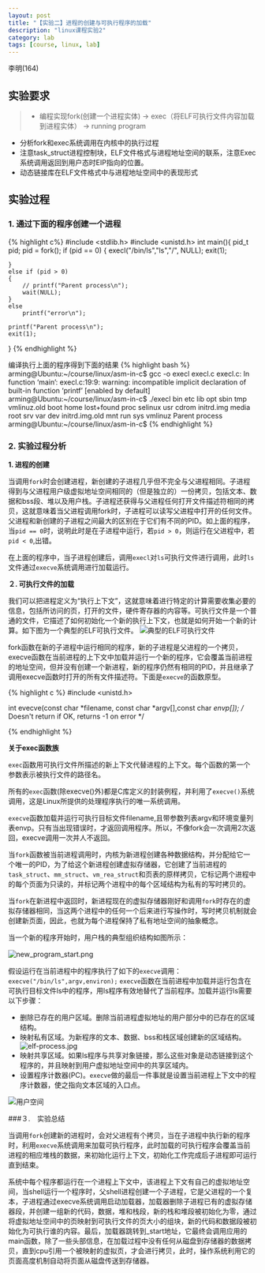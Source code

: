 ```yaml
---
layout: post
title: "【实验二】进程的创建与可执行程序的加载"
description: "linux课程实验2"
category: lab
tags: [course, linux, lab]
---
```


李明(164)

## 实验要求

>* 编程实现fork(创建一个进程实体) -> exec（将ELF可执行文件内容加载到进程实体） -> running program
* 分析fork和exec系统调用在内核中的执行过程
* 注意task_struct进程控制块，ELF文件格式与进程地址空间的联系，注意Exec系统调用返回到用户态时EIP指向的位置。
* 动态链接库在ELF文件格式中与进程地址空间中的表现形式

## 实验过程

### 1. 通过下面的程序创建一个进程
{% highlight c%}
#include <stdlib.h>
#include <unistd.h>
int main(){
    pid_t pid;
    pid = fork();
    if (pid == 0)
    {
        execl("/bin/ls","ls","/", NULL);
        exit(1);
        
    }
    else if (pid > 0)
    {
        // printf("Parent process\n");
        wait(NULL);
    }
    else
        printf("error\n");
        
    printf("Parent process\n");
    exit(1);
}
{% endhighlight %}

编译执行上面的程序得到下面的结果
{% highlight bash %}
arming@Ubuntu:~/course/linux/asm-in-c$ gcc -o execl execl.c 
execl.c: In function ‘main’:
execl.c:19:9: warning: incompatible implicit declaration of built-in function ‘printf’ [enabled by default]
arming@Ubuntu:~/course/linux/asm-in-c$ ./execl 
bin    etc           lib	   opt	 sbin	  tmp	   vmlinuz.old
boot   home	       lost+found  proc  selinux  usr
cdrom  initrd.img      media	   root  srv	  var
dev    initrd.img.old  mnt	   run	 sys	  vmlinuz
Parent process
arming@Ubuntu:~/course/linux/asm-in-c$ 
{% endhighlight %}

### 2. 实验过程分析


**1. 进程的创建**

当调用`fork`时会创建进程，新创建的子进程几乎但不完全与父进程相同。子进程得到与父进程用户级虚拟地址空间相同的（但是独立的）一份拷贝，包括文本、数据和bss段、堆以及用户栈。子进程还获得与父进程任何打开文件描述符相同的拷贝，这就意味着当父进程调用fork时，子进程可以读写父进程中打开的任何文件。父进程和新创建的子进程之间最大的区别在于它们有不同的PID。如上面的程序，当`pid == 0`时，说明此时是在子进程中运行，若`pid > 0`，则运行在父进程中，若`pid < 0`,出错。

在上面的程序中，当子进程创建后，调用`execl`对`ls`可执行文件进行调用，此时`ls`文件通过`execve`系统调用进行加载运行。

**２. 可执行文件的加载**

我们可以把进程定义为“执行上下文”，这就意味着进行特定的计算需要收集必要的信息，包括所访问的页，打开的文件，硬件寄存器的内容等。可执行文件是一个普通的文件，它描述了如何初始化一个新的执行上下文，也就是如何开始一个新的计算。如下图为一个典型的ELF可执行文件。
![典型的ELF可执行文件](/images/course/linux/ELF.jpg)

fork函数在新的子进程中运行相同的程序，新的子进程是父进程的一个拷贝，execve函数在当前进程的上下文中加载并运行一个新的程序，它会覆盖当前进程的地址空间，但并没有创建一个新进程，新的程序仍然有相同的PID，并且继承了调用execve函数时打开的所有文件描述符。下面是`execve`的函数原型。

{% highlight c %}
#include <unistd.h>

int evecve(const char *filename, const char *argv[],const char *envp[]);
/* Doesn't return if OK, returns -1 on error */

{% endhighlight %}

**关于exec函数族**

`exec`函数用可执行文件所描述的新上下文代替进程的上下文。每个函数的第一个参数表示被执行文件的路径名。

所有的`exec`函数(除execve()外)都是C库定义的封装例程，并利用了`execve()`系统调用，这是Linux所提供的处理程序执行的唯一系统调用。

`execve`函数加载并运行可执行目标文件filename,且带参数列表argv和环境变量列表envp。只有当出现错误时，才返回调用程序。所以，不像fork会一次调用2次返回，execve调用一次并人不返回。

当`fork`函数被当前进程调用时，内核为新进程创建各种数据结构，并分配给它一个唯一的PID，为了给这个新进程创建虚拟存储器，它创建了当前进程的`task_struct`、`mm_struct`、`vm_rea_struct`和页表的原样拷贝，它标记两个进程中的每个页面为只读的，并标记两个进程中的每个区域结构为私有的写时拷贝的。

当`fork`在新进程中返回时，新进程现在的虚拟存储器刚好和调用`fork`时存在的虚拟存储器相同，当这两个进程中的任何一个后来进行写操作时，写时拷贝机制就会创建新页面，因此，也就为每个进程保持了私有地址空间的抽象概念。

当一个新的程序开始时，用户栈的典型组织结构如图所示：

![new_program_start.png](/images/course/linux/new_program_start.png)　

假设运行在当前进程中的程序执行了如下的`execve`调用：
`execve("/bin/ls",argv,environ);`
`execve`函数在当前进程中加载并运行包含在可执行目标文件ls中的程序，用ls程序有效地替代了当前程序。加载并运行ls需要以下步骤：

* 删除已存在的用户区域。删除当前进程虚拟地址的用户部分中的已存在的区域结构。
* 映射私有区域。为新程序的文本、数据、bss和栈区域创建新的区域结构。
![elf-process.jpg](/images/course/linux/elf-process.jpg)
* 映射共享区域。如果ls程序与共享对象链接，那么这些对象是动态链接到这个程序的，并且映射到用户虚拟地址空间中的共享区域内。
* 设置程序计数器(PC)。`execve`做的最后一件事就是设置当前进程上下文中的程序计数器，使之指向文本区域的入口点。

![用户空间](/images/course/linux/user_address_space.jpg)

###３.　实验总结

当调用`fork`创建新的进程时，会对父进程有个拷贝，当在子进程中执行新的程序时，利用`execve`系统调用来加载可执行程序，此时加载的可执行程序会覆盖当前进程的相应堆栈的数据，来初始化运行上下文，初始化工作完成后子进程即可运行直到结束。

系统中每个程序都运行在一个进程上下文中，该进程上下文有自己的虚拟地址空间，当shell运行一个程序时，父shell进程创建一个子进程，它是父进程的一个复本，子进程通过execve系统调用启动加载器，加载器删除子进程已有的虚拟存储器段，并创建一组新的代码，数据，堆和栈段，新的栈和堆段被初始化为零，通过将虚拟地址空间中的页映射到可执行文件的页大小的组块，新的代码和数据段被初始化为可执行谁的内容。最后，加载器跳转到_start地址，它最终会调用应用的main函数，除了一些头部信息，在加载过程中没有任何从磁盘到存储器的数据拷贝，直到cpu引用一个被映射的虚拟页，才会进行拷贝，此时，操作系统利用它的页面高度机制自动将页面从磁盘传送到存储器。
